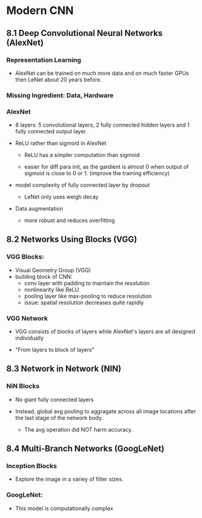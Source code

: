 # Modern CNN

## 8.1 Deep Convolutional Neural Networks (AlexNet)

### Representation Learning

* AlexNet can be trained on much more data and on much faster GPUs then LeNet about 20 years before. 

### Missing Ingredient: Data, Hardware

### AlexNet

* 8 layers: 5 convolutional layers, 2 fully connected hidden layers and 1 fully connected output layer. 

* ReLU rather than sigmoid in AlexNet
  
  * ReLU has a simpler computation than sigmoid
  
  * easier for diff para init, as the gardient is almost 0 when output of sigmoid is close to 0 or 1.  (improve the training efficiency)

* model complexity of fully connected layer by dropout 
  
  * LeNet only uses weigh decay

* Data augmentation
  
  * more robust and reduces overfitting

## 8.2 Networks Using Blocks (VGG)

### VGG Blocks:

* Visual Geometry Group (VGG)
* building block of CNN: 
  * conv layer with padding to maintain the resolution
  * nonlinearity like ReLU
  * pooling layer like max-pooling to reduce resolution
  * issue: spatial resolution decreases quite rapidly
    
    

### VGG Network

* VGG consists of blocks of layers while AlexNet's layers are all designed individually

* "From layers to block of layers"
  
  

## 8.3 Network in Network (NIN)

### NiN Blocks

* No giant fully connected layers 

* Instead, global avg pooling to aggragate across all image locations after the last stage of the network body.
  
  * The avg operation did NOT harm accuracy. 





## 8.4 Multi-Branch Networks (GoogLeNet)

### Inception Blocks

* Explore the image in a variey of filter sizes. 

### GoogLeNet:

* This model is computationally complex



